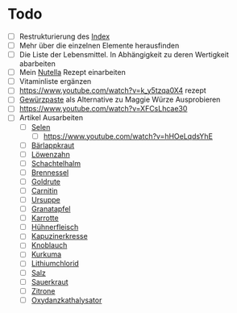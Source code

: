 # Todo

- [ ] Restrukturierung des [Index](Index.md)
- [ ] Mehr über die einzelnen Elemente herausfinden
- [ ] Die Liste der Lebensmittel. In Abhängigkeit zu deren Wertigkeit abarbeiten
- [ ] Mein [Nutella](Rezepte%20und%20Anleitungen/Nutella.md) Rezept einarbeiten
- [ ] Vitaminliste ergänzen
- [ ] https://www.youtube.com/watch?v=k_y5tzqa0X4 rezept
- [ ] [Gewürzpaste](https://www.chefkoch.de/rezepte/2924231444734351/Maggi-Wuerze.html) als Alternative zu Maggie Würze Ausprobieren
- [ ] https://www.youtube.com/watch?v=XFCsLhcae30
- [ ] Artikel Ausarbeiten
	- [ ] [Selen](Elemente%20des%20Periodensystems/Selen.md)
		- [ ] https://www.youtube.com/watch?v=hHOeLqdsYhE
	- [ ] [Bärlappkraut](Hochwertige%20Rohstoffe/Bärlappkraut.md)
	- [ ] [Löwenzahn](Hochwertige%20Rohstoffe/Löwenzahn.md)
	- [ ] [Schachtelhalm](Hochwertige%20Rohstoffe/Schachtelhalm.md)
	- [ ] [Brennessel](Hochwertige%20Rohstoffe/Brennessel.md)
	- [ ] [Goldrute](Hochwertige%20Rohstoffe/Goldrute.md)
	- [ ] [Carnitin](Hochwertige%20Rohstoffe/Carnitin.md)
	- [ ] [Ursuppe](Rezepte%20und%20Anleitungen/Ursuppe.md)
	- [ ] [Granatapfel](Hochwertige%20Rohstoffe/Granatapfel.md)
	- [ ] [Karrotte](Hochwertige%20Rohstoffe/Karrotte.md)
	- [ ] [Hühnerfleisch](Hochwertige%20Rohstoffe/Hühnerfleisch.md)
	- [ ] [Kapuzinerkresse](Hochwertige%20Rohstoffe/Kapuzinerkresse.md)
	- [ ] [Knoblauch](Hochwertige%20Rohstoffe/Knoblauch.md)
	- [ ] [Kurkuma](Hochwertige%20Rohstoffe/Kurkuma.md)
	- [ ] [Lithiumchlorid](Hochwertige%20Rohstoffe/Lithiumchlorid.md)
	- [ ] [Salz](Hochwertige%20Rohstoffe/Salz.md)
	- [ ] [Sauerkraut](Hochwertige%20Rohstoffe/Sauerkraut.md)
	- [ ] [Zitrone](Hochwertige%20Rohstoffe/Zitrone.md)
	- [ ] [Oxydanzkathalysator](Glossar/Oxydanzkathalysator.md)
